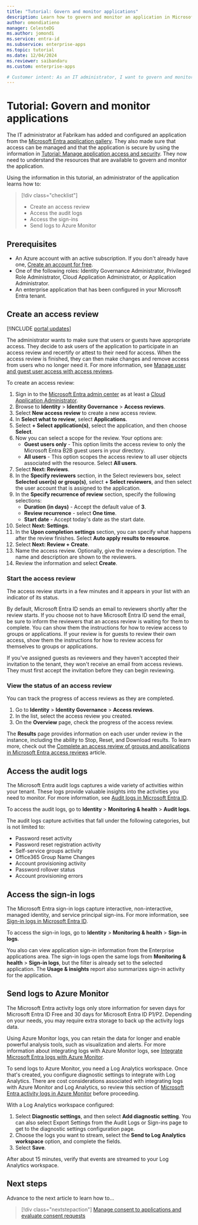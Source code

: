 ```yaml
---
title: "Tutorial: Govern and monitor applications"
description: Learn how to govern and monitor an application in Microsoft Entra ID, including access reviews and integrating logs with Azure Monitor.
author: omondiatieno
manager: CelesteDG
ms.author: jomondi
ms.service: entra-id
ms.subservice: enterprise-apps
ms.topic: tutorial
ms.date: 12/04/2024
ms.reviewer: saibandaru
ms.custom: enterprise-apps

# Customer intent: As an IT administrator, I want to govern and monitor applications in Microsoft Entra ID, so that I can ensure appropriate access, track user activities through audit logs and sign-ins reports, and send logs to Azure Monitor for storage and analysis.
---
```


# Tutorial: Govern and monitor applications

The IT administrator at Fabrikam has added and configured an application from the [Microsoft Entra application gallery](overview-application-gallery.md). They also made sure that access can be managed and that the application is secure by using the information in [Tutorial: Manage application access and security](tutorial-manage-access-security.md). They now need to understand the resources that are available to govern and monitor the application.

Using the information in this tutorial, an administrator of the application learns how to:

> [!div class="checklist"]
> * Create an access review
> * Access the audit logs
> * Access the sign-ins
> * Send logs to Azure Monitor

## Prerequisites

- An Azure account with an active subscription. If you don't already have one, [Create an account for free](https://azure.microsoft.com/free/?WT.mc_id=A261C142F).
- One of the following roles: Identity Governance Administrator, Privileged Role Administrator, Cloud Application Administrator, or Application Administrator.
- An enterprise application that has been configured in your Microsoft Entra tenant.

## Create an access review

[!INCLUDE [portal updates](~/includes/portal-update.md)]

The administrator wants to make sure that users or guests have appropriate access. They decide to ask users of the application to participate in an access review and recertify or attest to their need for access. When the access review is finished, they can then make changes and remove access from users who no longer need it. For more information, see
[Manage user and guest user access with access reviews](~/id-governance/manage-access-review.md).

To create an access review:

1. Sign in to the [Microsoft Entra admin center](https://entra.microsoft.com) as at least a [Cloud Application Administrator](~/identity/role-based-access-control/permissions-reference.md#cloud-application-administrator). 
1. Browse to **Identity** > **Identity Governance** > **Access reviews**.
1. Select **New access review** to create a new access review.
1. In **Select what to review**, select **Applications**.
1. Select **+ Select application(s)**, select the application, and then choose **Select**.
1. Now you can select a scope for the review. Your options are:
    - **Guest users only** - This option limits the access review to only the Microsoft Entra B2B guest users in your directory.
    - **All users** - This option scopes the access review to all user objects associated with the resource.
    Select **All users**.
1. Select **Next: Reviews**.
1. In the **Specify reviewers** section, in the Select reviewers box, select **Selected user(s) or group(s)**, select **+ Select reviewers**, and then select the user account that is assigned to the application.
1. In the **Specify recurrence of review** section, specify the following selections:
    - **Duration (in days)** - Accept the default value of **3**.
    - **Review recurrence** - select **One time**.
    - **Start date** - Accept today's date as the start date.
1. Select **Next: Settings**.
1. In the **Upon completion settings** section, you can specify what happens after the review finishes. Select **Auto apply results to resource**.
1. Select **Next: Review + Create**.
1. Name the access review. Optionally, give the review a description. The name and description are shown to the reviewers.
1. Review the information and select **Create**.

### Start the access review

The access review starts in a few minutes and it appears in your list with an indicator of its status. 

By default, Microsoft Entra ID sends an email to reviewers shortly after the review starts. If you choose not to have Microsoft Entra ID send the email, be sure to inform the reviewers that an access review is waiting for them to complete. You can show them the instructions for how to review access to groups or applications. If your review is for guests to review their own access, show them the instructions for how to review access for themselves to groups or applications.

If you've assigned guests as reviewers and they haven't accepted their invitation to the tenant, they won't receive an email from access reviews. They must first accept the invitation before they can begin reviewing.

### View the status of an access review

You can track the progress of access reviews as they are completed.
 
1. Go to **Identity** > **Identity Governance** > **Access reviews**.
1. In the list, select the access review you created.
1. On the **Overview** page, check the progress of the access review. 

The **Results** page provides information on each user under review in the instance, including the ability to Stop, Reset, and Download results. To learn more, check out the [Complete an access review of groups and applications in Microsoft Entra access reviews](~/id-governance/complete-access-review.md) article. 

## Access the audit logs

The Microsoft Entra audit logs captures a wide variety of activities within your tenant. These logs provide valuable insights into the activities you need to monitor. For more information, see [Audit logs in Microsoft Entra ID](~/identity/monitoring-health/concept-audit-logs.md).

To access the audit logs, go to **Identity** > **Monitoring & health** > **Audit logs**.

The audit logs capture activities that fall under the following categories, but is not limited to:

- Password reset activity
- Password reset registration activity
- Self-service groups activity
- Office365 Group Name Changes
- Account provisioning activity
- Password rollover status
- Account provisioning errors

## Access the sign-in logs

The Microsoft Entra sign-in logs capture interactive, non-interactive, managed identity, and service principal sign-ins. For more information, see [Sign-in logs in Microsoft Entra ID](~/identity/monitoring-health/concept-sign-ins.md).

To access the sign-in logs, go to **Identity** > **Monitoring & health** > **Sign-in logs**.

You also can view application sign-in information from the Enterprise applications area. The sign-in logs open the same logs from **Monitoring & health** > **Sign-in logs**, but the filter is already set to the selected application. The **Usage & insights** report also summarizes sign-in activity for the application.

## Send logs to Azure Monitor

The Microsoft Entra activity logs only store information for seven days for Microsoft Entra ID Free and 30 days for Microsoft Entra ID P1/P2. Depending on your needs, you may require extra storage to back up the activity logs data.

Using Azure Monitor logs, you can retain the data for longer and enable powerful analysis tools, such as visualization and alerts. For more information about integrating logs with Azure Monitor logs, see [Integrate Microsoft Entra logs with Azure Monitor](~/identity/monitoring-health/howto-integrate-activity-logs-with-azure-monitor-logs.md).

To send logs to Azure Monitor, you need a Log Analytics workspace. Once that's created, you configure diagnostic settings to integrate with Log Analytics. There are cost considerations associated with integrating logs with Azure Monitor and Log Analytics, so review this section of [Microsoft Entra activity logs in Azure Monitor](~/identity/monitoring-health/concept-log-monitoring-integration-options-considerations.md#cost-considerations) before proceeding.

With a Log Analytics workspace configured:

1. Select **Diagnostic settings**, and then select **Add diagnostic setting**. You can also select Export Settings from the Audit Logs or Sign-ins page to get to the diagnostic settings configuration page.
1. Choose the logs you want to stream, select the **Send to Log Analytics workspace** option, and complete the fields.
1. Select **Save**.

After about 15 minutes, verify that events are streamed to your Log Analytics workspace.

## Next steps

Advance to the next article to learn how to...
> [!div class="nextstepaction"]
> [Manage consent to applications and evaluate consent requests](manage-consent-requests.md)
